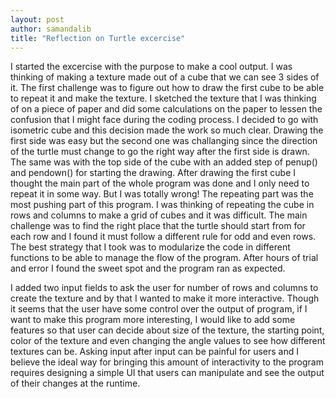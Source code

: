 ```yaml
---
layout: post
author: samandalib
title: "Reflection on Turtle excercise"
---
```

I started the excercise with the purpose to make a cool output. I was thinking of making a texture made out of a cube that we can see 3 sides of it. The first challenge was to figure
out how to draw the first cube to be able to repeat it and make the texture. I sketched the texture that I was thinking of on a piece of paper and did some calculations on the paper
to lessen the confusion that I might face during the coding process. I decided to go with isometric cube and this decision made the work so much clear. Drawing the first side was easy
but the second one was challanging since the direction of the turtle must change to go the right way after the first side is drawn. The same was with the top side of the cube with an added step
of penup() and pendown() for starting the drawing. After drawing the first cube I thought the main part of the whole program was done and I only need to repeat it in some way. But I
was totally wrong! The repeating part was the most pushing part of this program. I was thinking of repeating the cube in rows and columns to make a grid of cubes and it was difficult.
The main challenge was to find the right place that the turtle should start from for each row and I found it must follow a different rule for odd and even rows. The best strategy that 
I took was to modularize the code in different functions to be able to manage the flow of the program. After hours of trial and error I found the sweet spot and the program ran as expected.

I added two input fields to ask the user for number of rows and columns to create the texture and by that I wanted to make it more interactive. Though it seems that the user have some
control over the output of program, if I want to make this program more interesting, I would like to add some features so that user can decide about size of the texture, the starting point,
color of the texture and even changing the angle values to see how different textures can be. Asking input after input can be painful for users and I believe the ideal way for bringing 
this amount of interactivity to the program requires designing a simple UI that users can manipulate and see the output of their changes at the runtime.
